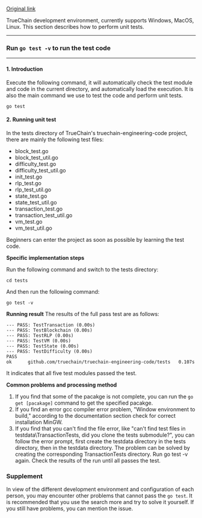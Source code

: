 ﻿[Original link](https://github.com/truechain/wiki/blob/master/developer/1.8.truechain_execute_tests.md)

TrueChain development environment, currently supports Windows, MacOS, Linux.
This section describes how to perform unit tests.
___

### Run `go test -v` to run the test code
___
#### 1. Introduction

Execute the following command, it will automatically check the test module and code in the current directory, and automatically load the execution. It is also the main command we use to test the code and perform unit tests.

```
go test
```

#### 2. Running unit test
In the tests directory of TrueChain's truechain-engineering-code project, there are mainly the following test files:

 - block_test.go
 - block_test_util.go
 - difficulty_test.go
 - difficulty_test_util.go
 - init_test.go
 - rlp_test.go
 - rlp_test_util.go
 - state_test.go
 - state_test_util.go
 - transaction_test.go
 - transaction_test_util.go
 - vm_test.go
 - vm_test_util.go

Beginners can enter the project as soon as possible by learning the test code.

**Specific implementation steps**

Run the following command and switch to the tests directory:

```
cd tests
```

And then run the following command:

```
go test -v
```

**Running result**
The results of the full pass test are as follows:

```
--- PASS: TestTransaction (0.00s)
--- PASS: TestBlockchain (0.00s)
--- PASS: TestRLP (0.00s)
--- PASS: TestVM (0.00s)
--- PASS: TestState (0.00s)
--- PASS: TestDifficulty (0.00s)
PASS
ok      github.com/truechain/truechain-engineering-code/tests   0.107s
```
It indicates that all five test modules passed the test.

**Common problems and processing method**

 1. If you find that some of the pacakge is not complete, you can run the `go get [pacakage]` command to get the specified pacakge.
 2. If you find an error gcc compiler error problem, "Window environment to build," according to the documentation section check for correct installation MinGW.
 3. If you find that you can't find the file error, like "can't find test files in testdata\TransactionTests, did you clone the tests submodule?", you can follow the error prompt, first create the testdata directory in the tests directory, then in the testdata directory. The problem can be solved by creating the corresponding TransactionTests directory. Run go test -v again. Check the results of the run until all passes the test.

### Supplement
In view of the different development environment and configuration of each person, you may encounter other problems that cannot pass the `go test`. It is recommended that you use the search more and try to solve it yourself. If you still have problems, you can mention the issue.
